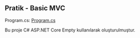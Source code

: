 ## Pratik - Basic MVC

Program.cs: [Program.cs](https://github.com/batuhan-uzun/BasicMVCProject/blob/master/Program.cs)

Bu proje C# ASP.NET Core Empty kullanılarak oluşturulmuştur.
